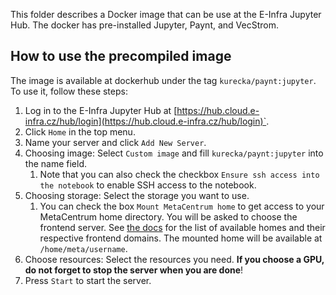 This folder describes a Docker image that can be use at the E-Infra Jupyter Hub.
The docker has pre-installed Jupyter, Paynt, and VecStrom.

## How to use the precompiled image
The image is available at dockerhub under the tag `kurecka/paynt:jupyter`. To use it, follow these steps:
1. Log in to the E-Infra Jupyter Hub at [https://hub.cloud.e-infra.cz/hub/login](https://hub.cloud.e-infra.cz/hub/login)`.
2. Click `Home` in the top menu.
3. Name your server and click `Add New Server`.
4. Choosing image: Select `Custom image` and fill `kurecka/paynt:jupyter` into the name field.
   1. Note that you can also check the checkbox `Ensure ssh access into the notebook` to enable SSH access to the notebook.
5. Choosing storage: Select the storage you want to use.
   1. You can check the box `Mount MetaCentrum home` to get access to your MetaCentrum home directory. You will be asked to choose the frontend server. See [the docs](https://docs.metacentrum.cz/computing/frontends/) for the list of available homes and their respective frontend domains. The mounted home will be available at `/home/meta/username`.
6. Choose resources: Select the resources you need. __If you choose a GPU, do not forget to stop the server when you are done__!
7. Press `Start` to start the server.

